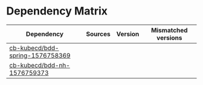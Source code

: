 # Dependency Matrix

Dependency | Sources | Version | Mismatched versions
---------- | ------- | ------- | -------------------
[cb-kubecd/bdd-spring-1576758369](https://github.com/cb-kubecd/bdd-spring-1576758369.git) |  | []() | 
[cb-kubecd/bdd-nh-1576759373](https://github.com/cb-kubecd/bdd-nh-1576759373.git) |  | []() | 
